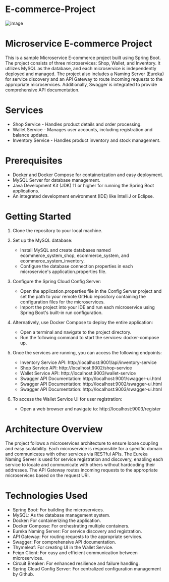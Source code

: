 # E-commerce-Project
![image](https://github.com/SabahTARTIR365/Ecommerce-Project/assets/60351703/137f520d-01f3-44b7-a3c9-6d943808a72b)
# Microservice E-commerce Project 
This is a sample Microservice E-commerce project built using Spring Boot. The project consists of three microservices: Shop, Wallet, and Inventory. It utilizes MySQL as the database, and each microservice is independently deployed and managed. The project also includes a Naming Server (Eureka) for service discovery and an API Gateway to route incoming requests to the appropriate microservices. Additionally, Swagger is integrated to provide comprehensive API documentation.

# Services
* Shop Service - Handles product details and order processing.
* Wallet Service - Manages user accounts, including registration and balance updates.
* Inventory Service - Handles product inventory and stock management.
# Prerequisites
  - Docker and Docker Compose for containerization and easy deployment.
  - MySQL Server for database management.
  - Java Development Kit (JDK) 11 or higher for running the Spring Boot applications.
  - An integrated development environment (IDE) like IntelliJ or Eclipse.
# Getting Started
1. Clone the repository to your local machine.

2. Set up the MySQL database:

    - Install MySQL and create databases named ecommerce_system_shop, ecommerce_system, and ecommerce_system_inventory.
    - Configure the database connection properties in each microservice's application.properties file.
3. Configure the Spring Cloud Config Server:

   - Open the application.properties file in the Config Server project and set the path to your remote GitHub repository containing the configuration files for the microservices.
   - Import the project into your IDE and run each microservice using Spring Boot's built-in run configuration.

4. Alternatively, use Docker Compose to deploy the entire application:

     - Open a terminal and navigate to the project directory.
     - Run the following command to start the services: docker-compose up.
5. Once the services are running, you can access the following endpoints:
   
   - Inventory Service API: http://localhost:9001/api/inventory-service
   - Shop Service API: http://localhost:9002/shop-service
   - Wallet Service API: http://localhost:9003/wallet-service
   - Swagger API Documentation: http://localhost:9001/swagger-ui.html
   - Swagger API Documentation: http://localhost:9002/swagger-ui.html
   - Swagger API Documentation: http://localhost:9003/swagger-ui.html
7.  To access the Wallet Service UI for user registration:
    - Open a web browser and navigate to: http://localhost:9003/register
# Architecture Overview
The project follows a microservices architecture to ensure loose coupling and easy scalability. Each microservice is responsible for a specific domain and communicates with other services via RESTful APIs. The Eureka Naming Server is used for service registration and discovery, enabling each service to locate and communicate with others without hardcoding their addresses. The API Gateway routes incoming requests to the appropriate microservices based on the request URI.

# Technologies Used
- Spring Boot: For building the microservices.
- MySQL: As the database management system.
- Docker: For containerizing the application.
- Docker Compose: For orchestrating multiple containers.
- Eureka Naming Server: For service discovery and registration.
- API Gateway: For routing requests to the appropriate services.
- Swagger: For comprehensive API documentation.
- Thymeleaf: For creating UI in the Wallet Service.
- Feign Client: For easy and efficient communication between microservices.
- Circuit Breaker: For enhanced resilience and failure handling.
- Spring Cloud Config Server: For centralized configuration management by Github.

